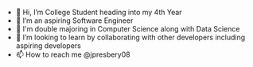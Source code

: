 - 👋 Hi, I’m College Student heading into my 4th Year 
- 👀 I’m an aspiring Software Engineer
- 🌱 I'm double majoring in Computer Science along with Data Science
- 💞️ I’m looking to learn by collaborating with other developers including aspiring developers
- 📫 How to reach me @jpresbery08

<!---
jpresbery08/jpresbery08 is a ✨ special ✨ repository because its `README.md` (this file) appears on your GitHub profile.
You can click the Preview link to take a look at your changes.
--->
